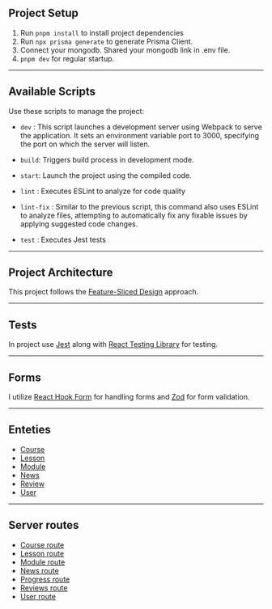 ## Project Setup

1. Run `pnpm install` to install project dependencies
2. Run `npx prisma generate` to generate Prisma Client.
3. Connect your mongodb. Shared your mongodb link in .env file.
4. `pnpm dev` for regular startup.

---

## Available Scripts

Use these scripts to manage the project:

- `dev` : This script launches a development server using Webpack to serve the application. It sets an environment
  variable port to 3000, specifying the port on which the server will listen.

- `build`: Triggers build process in development mode.

- `start`: Launch the project using the compiled code.

- `lint` : Executes ESLint to analyze for code quality

- `lint-fix` : Similar to the previous script, this command also uses ESLint to analyze files, attempting
  to automatically fix any fixable issues by applying suggested code changes.

- `test` : Executes Jest tests

---

## Project Architecture

This project follows the [Feature-Sliced Design](https://feature-sliced.design/) approach.

---

## Tests

In project use [Jest](https://jestjs.io/) along
with [React Testing Library](https://testing-library.com/docs/react-testing-library/intro/) for testing.

---

## Forms

I utilize [React Hook Form](https://react-hook-form.com/docs/useform) for handling forms and [Zod](https://zod.dev/) for
form validation.

---

## Enteties

- [Course](src/enteties/Course)
- [Lesson](src/enteties/Lesson)
- [Module](src/enteties/Module)
- [News](src/enteties/News)
- [Review](src/enteties/Review)
- [User](src/enteties/User)

---

## Server routes

- [Course route](src/server/routers/course)
- [Lesson route](src/server/routers/lesson)
- [Module route](src/server/routers/module)
- [News route](src/server/routers/news)
- [Progress route](src/server/routers/progress)
- [Reviews route](src/server/routers/reviews)
- [User route](src/server/routers/user)